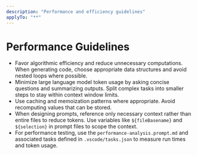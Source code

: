 ```yaml
---
description: "Performance and efficiency guidelines"
applyTo: "**"
---
```


# Performance Guidelines

- Favor algorithmic efficiency and reduce unnecessary computations. When generating code, choose appropriate data structures and avoid nested loops where possible.
- Minimize large language model token usage by asking concise questions and summarizing outputs. Split complex tasks into smaller steps to stay within context window limits.
- Use caching and memoization patterns where appropriate. Avoid recomputing values that can be stored.
- When designing prompts, reference only necessary context rather than entire files to reduce tokens. Use variables like `${fileBasename}` and `${selection}` in prompt files to scope the context.
- For performance testing, use the `performance-analysis.prompt.md` and associated tasks defined in `.vscode/tasks.json` to measure run times and token usage.
